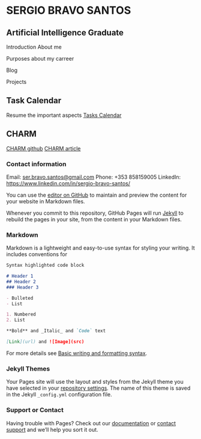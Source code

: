 # SERGIO BRAVO SANTOS
## Artificial Intelligence Graduate

Introduction About me

Purposes about my carreer

Blog

Projects 
## Task Calendar
Resume the important aspects 
[Tasks Calendar](https://github.com/SerBravoSantos/Sergio-Bravo-Santos/edit/gh-pages/TasksCalendar.md)


## CHARM
[CHARM github](https://charmtool.github.io/Charm/)
[CHARM article](https://miso.es/pubs/QUATIC.pdf)


### **Contact information**
Email: ser.bravo.santos@gmail.com
Phone: +353 858159005
LinkedIn: https://www.linkedin.com/in/sergio-bravo-santos/








You can use the [editor on GitHub](https://github.com/SerBravoSantos/Sergio-Bravo-Santos/edit/gh-pages/index.md) to maintain and preview the content for your website in Markdown files.

Whenever you commit to this repository, GitHub Pages will run [Jekyll](https://jekyllrb.com/) to rebuild the pages in your site, from the content in your Markdown files.

### Markdown

Markdown is a lightweight and easy-to-use syntax for styling your writing. It includes conventions for

```markdown
Syntax highlighted code block

# Header 1
## Header 2
### Header 3

- Bulleted
- List

1. Numbered
2. List

**Bold** and _Italic_ and `Code` text

[Link](url) and ![Image](src)
```

For more details see [Basic writing and formatting syntax](https://docs.github.com/en/github/writing-on-github/getting-started-with-writing-and-formatting-on-github/basic-writing-and-formatting-syntax).

### Jekyll Themes

Your Pages site will use the layout and styles from the Jekyll theme you have selected in your [repository settings](https://github.com/SerBravoSantos/Sergio-Bravo-Santos/settings/pages). The name of this theme is saved in the Jekyll `_config.yml` configuration file.

### Support or Contact

Having trouble with Pages? Check out our [documentation](https://docs.github.com/categories/github-pages-basics/) or [contact support](https://support.github.com/contact) and we’ll help you sort it out.
